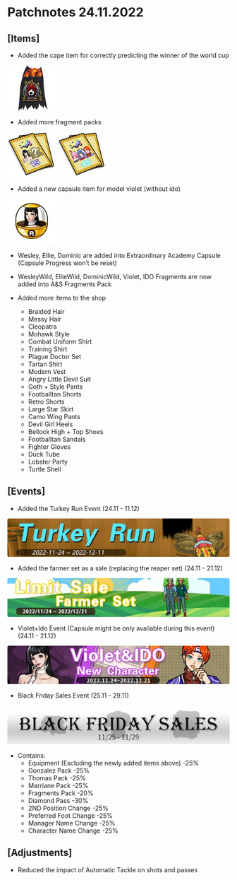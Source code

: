 # Patchnotes 24.11.2022

## [Items]
- Added the cape item for correctly predicting the winner of the world cup

![Cape](images/ui_useitem3692.jpg)
- Added more fragment packs

![A](images/ui_useitem3623.jpg) ![B](images/ui_useitem3622.jpg)
- Added a new capsule item for model violet (without ido)

![Capsule](images/ui_useitem3609.jpg)

- Wesley, Ellie, Dominic are added into Extraordinary Academy Capsule (Capsule Progress won’t be reset)
- WesleyWild, EllieWild, DominicWild, Violet, IDO Fragments are now added into A&S Fragments Pack

- Added more items to the shop

  + Braided Hair
  + Messy Hair
  + Cleopatra
  + Mohawk Style
  + Combat Uniform Shirt
  + Training Shirt
  + Plague Doctor Set
  + Tartan Shirt
  + Modern Vest
  + Angry Little Devil Suit
  + Goth  + Style Pants
  + Footballtan Shorts
  + Retro Shorts
  + Large Star Skirt
  + Camo Wing Pants
  + Devil Girl Heels
  + Bellock High  + Top Shoes
  + Footballtan Sandals
  + Fighter Gloves
  + Duck Tube
  + Lobster Party
  + Turtle Shell

## [Events]
- Added the Turkey Run Event (24.11 - 11.12)

![Event1](images/event_banner_43.jpg)
- Added the farmer set as a sale (replacing the reaper set) (24.11 - 21.12)

![Event1](images/event_banner_0151.jpg)
- Violet+Ido Event (Capsule might be only available during this event) (24.11 - 21.12)

![Event1](images/event_banner_0203.jpg)
- Black Friday Sales Event (25.11 - 29.11)

![Event1](images/event_banner_0223.jpg)
- Contains:
  + Equipment (Excluding the newly added items above) -25%
  + Gonzalez Pack -25%
  + Thomas Pack -25%
  + Marriane Pack -25%
  + Fragments Pack -20%
  + Diamond Pass -30%
  + 2ND Position Change -25%
  + Preferred Foot Change -25%
  + Manager Name Change -25%
  + Character Name Change -25%

## [Adjustments]
- Reduced the impact of Automatic Tackle on shots and passes
